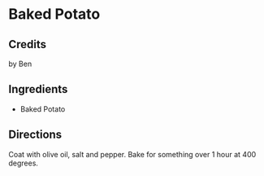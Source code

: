 # Baked Potato 

## Credits

by Ben

## Ingredients

- Baked Potato

## Directions

Coat with olive oil, salt and pepper. Bake for something over 1 hour at 400 degrees.

